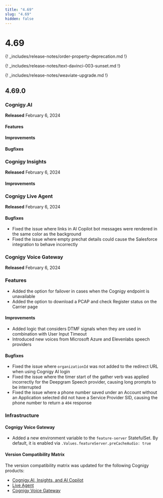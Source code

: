```yaml
---
title: "4.69"
slug: "4.69"
hidden: false
---
```


# 4.69

{! _includes/release-notes/order-property-deprecation.md !}

{! _includes/release-notes/text-davinci-003-sunset.md !}

{! _includes/release-notes/weaviate-upgrade.md !}

## 4.69.0

### Cognigy.AI

**Released** February 6, 2024

#### Features


#### Improvements

#### Bugfixes


### Cognigy Insights

**Released** February 6, 2024

#### Improvements


### Cognigy Live Agent

**Released** February 6, 2024

#### Bugfixes

- Fixed the issue where links in AI Copilot bot messages were rendered in the same color as the background
- Fixed the issue where empty prechat details could cause the Salesforce integration to behave incorrectly

### Cognigy Voice Gateway

**Released** February 6, 2024

### Features

- Added the option for failover in cases when the Cognigy endpoint is unavailable
- Added the option to download a PCAP and check Register status on the Carrier page

#### Improvements

- Added logic that considers DTMF signals when they are used in combination with User Input Timeout
- Introduced new voices from Microsoft Azure and Elevenlabs speech providers

#### Bugfixes

- Fixed the issue where `organizationId` was not added to the redirect URL when using Cognigy AI login
- Fixed the issue where the timer start of the gather verb was applied incorrectly for the Deepgram Speech provider, causing long prompts to be interrupted
- Fixed the issue where a phone number saved under an Account without an Application selected did not have a Service Provider SID, causing the phone number to return a `404` response

### Infrastructure

#### Cognigy Voice Gateway

- Added a new environment variable to the `feature-server` StatefulSet. By default, it is enabled via `.Values.featureServer.preCacheAudio: true`

#### Version Compatibility Matrix

The version compatibility matrix was updated for the following Cognigy products:

- [Cognigy.AI, Insights, and AI Copilot](../ai/installation/version-compatibility-matrix.md)
- [Live Agent](../live-agent/installation/deployment/version-compatibility-matrix.md)
- [Cognigy Voice Gateway](../voicegateway/installation/version-compatibility-matrix.md)